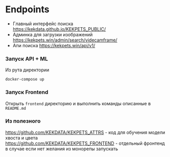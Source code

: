 # Endpoints

- Главный интерфейс поиска https://kekdata.github.io/KEKPETS_PUBLIC/ 
- Админка для загрузки изображений https://kekpets.win/admin/search/videcamframe/
- Апи поиска https://kekpets.win/api/v1/

### Запуск API + ML

Из рута директории

```
docker-compose up
```

### Запуск Frontend

Открыть `frontend` директорию и выполнить команды описанные в `README.md`


### Из полезного

https://github.com/KEKDATA/KEKPETS_ATTRS - код для обучения модели хвоста и цвета  
https://github.com/KEKDATA/KEKPETS_FRONTEND - отдельный фронтенд в случае если нет желания из монорепы запускать
